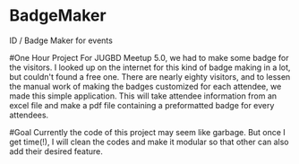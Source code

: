 # BadgeMaker
ID / Badge Maker for events


#One Hour Project
For JUGBD Meetup 5.0, we had to make some badge for the visitors. I looked up on the internet for this kind of badge making in a lot, but couldn't found a free one. There are nearly eighty visitors, and to lessen the manual work of making the badges customized for each attendee, we made this simple application. This will take attendee information from an excel file and make a pdf file containing a preformatted badge for every attendees.

#Goal
Currently the code of this project may seem like garbage. But once I get time(!), I will clean the codes and make it modular so that other can also add their desired feature.
